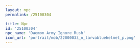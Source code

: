 ```yaml
---
layout: npc
permalink: /25100304

title: Npc
id: '25100304'
npc_name: 'Daemon Army Ignore Rush'
icon_url: 'portrait/mob/22000033_n_larvabluehelmet_p.png'
---
```

